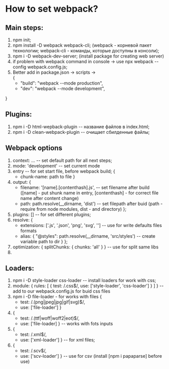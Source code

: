 # How to set webpack? 

## Main steps:
1. npm init;
2. npm install -D webpack webpack-cli; (webpack - корневой пакет технологии; webpack-cli - команды, которые доступны в консоли);
3. npm i -D webpack-dev-server; (install package for creating web server)
4. if problem with webpack command in console -> use npx webpack --config webpack.config.js;
5. Better add in package.json -> scripts ->  
  {
    - "build": "webpack --mode production",
    - "dev": "webpack --mode development",
    
  }

## Plugins: 
1. npm i -D html-wepback-plugin -- название файлов в index.html;
2. npm i -D clean-webpack-plugin -- очищает сбилденные файлы;

## Webpack options
1. context: ... -- set default path for all next steps; 
2. mode: 'development' -- set current mode
3. entry -- for set start file, before webpack build; 
  {
    - chunk-name: path to file
  } 
4. output: 
  {
    - filename: '[name].[contenthash].js', -- set filename after build ([name] - put shunk name in entry, [contenthash] - for correct file name after content change)
    - path: path.resolve(__dirname, 'dist') -- set filepath after buid (path - require from node modules, dist - and directory)
  };
5. plugins: [] -- for set different plugins;
6. resolve: 
  {
    - extensions: ['.js', '.json', 'png', 'svg', ''] -- use for write defaults files formats
    - alias: {
      "@styles": path.resolve(__dirname, 'src/styles') -- create variable path to dir
    }
  }; 
7. optimization: 
  {
    splitChunks: 
    {
      chunks: 'all'
    }
  } -- use for split same libs
8. 

## Loaders: 
1. npm i -D style-loader css-loader -- install loaders for work with css; 
2. module: 
  {
    rules: [
      {
        test: /\.css$/,
        use: ['style-loader', 'css-loader']
      }
    ]
  } -- add to our webpack.config.js for buid css files
3. npm i -D file-loader - for works with files
  {
    - test: /\.(png|jpeg|jpg|gif|svg)$/,
    - use: ['file-loader']
  }
4.  {
      - test: /.(ttf|woff|woff2|eot)$/,
      - use: ['file-loader]
    } -- works with fots inputs
5.  { 
      - test: /\.xml$/,
      - use: ['xml-loader']
    } -- for xml files;
6. {
      - test: /\.scv$/, 
      - use: ['scv-loader']
    } -- use for csv (install [npm i papaparse] before use)